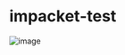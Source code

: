 # impacket-test

![image](https://user-images.githubusercontent.com/66146701/124974914-da66ce80-dfd9-11eb-987b-62f8955d4f68.png)

